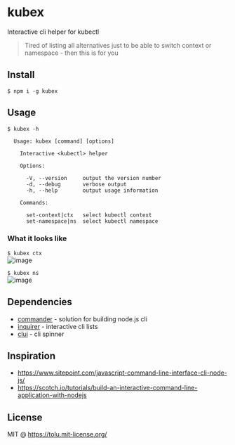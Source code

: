 # kubex
Interactive cli helper for kubectl

> Tired of listing all alternatives just to be able to switch context or namespace - then this is for you

## Install

```
$ npm i -g kubex
```

## Usage

```
$ kubex -h

  Usage: kubex [command] [options]

    Interactive <kubectl> helper

    Options:

      -V, --version     output the version number
      -d, --debug       verbose output
      -h, --help        output usage information

    Commands:

      set-context|ctx   select kubectl context
      set-namespace|ns  select kubectl namespace
```

### What it looks like
`$ kubex ctx`  
![image](https://user-images.githubusercontent.com/658586/37714489-ef0a8a78-2d19-11e8-9f57-06c457bc8887.png)

`$ kubex ns`  
![image](https://user-images.githubusercontent.com/658586/37714526-058211f4-2d1a-11e8-8bf8-16d493f053fc.png)

## Dependencies

 - [commander](https://www.npmjs.com/package/commander) - solution for building node.js cli
 - [inquirer](https://www.npmjs.com/package/inquirer) - interactive cli lists
 - [clui](https://www.npmjs.com/package/clui) - cli spinner

## Inspiration

 - https://www.sitepoint.com/javascript-command-line-interface-cli-node-js/
 - https://scotch.io/tutorials/build-an-interactive-command-line-application-with-nodejs

## License

MIT @ https://tolu.mit-license.org/
